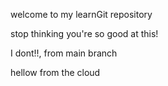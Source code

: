 welcome to my learnGit repository

stop thinking you're so good at this!

I dont!!, from main branch

hellow from the cloud
